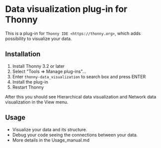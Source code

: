# Data visualization plug-in for Thonny

This is a plug-in for `Thonny IDE <https://thonny.org>`, which adds possibility to 
visualize your data. 

## Installation

1. Install Thonny 3.2 or later
2. Select "Tools => Manage plug-ins"...
3. Enter ``thonny-data_visualization`` to search box and press ENTER
4. Install the plug-in
5. Restart Thonny

After this you should see Hierarchical data visualization and Network data visualization in the View menu.

## Usage

* Visualize your data and its structure.
* Debug your code seeing the connections between your data.
* More details in the Usage_manual.md